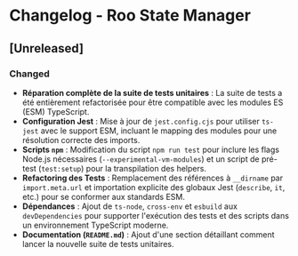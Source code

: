 # Changelog - Roo State Manager

## [Unreleased]

### Changed
- **Réparation complète de la suite de tests unitaires** : La suite de tests a été entièrement refactorisée pour être compatible avec les modules ES (ESM) TypeScript.
- **Configuration Jest** : Mise à jour de `jest.config.cjs` pour utiliser `ts-jest` avec le support ESM, incluant le mapping des modules pour une résolution correcte des imports.
- **Scripts `npm`** : Modification du script `npm run test` pour inclure les flags Node.js nécessaires (`--experimental-vm-modules`) et un script de pré-test (`test:setup`) pour la transpilation des helpers.
- **Refactoring des Tests** : Remplacement des références à `__dirname` par `import.meta.url` et importation explicite des globaux Jest (`describe`, `it`, etc.) pour se conformer aux standards ESM.
- **Dépendances** : Ajout de `ts-node`, `cross-env` et `esbuild` aux `devDependencies` pour supporter l'exécution des tests et des scripts dans un environnement TypeScript moderne.
- **Documentation (`README.md`)** : Ajout d'une section détaillant comment lancer la nouvelle suite de tests unitaires.